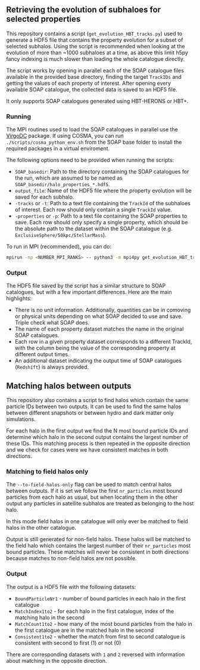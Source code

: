 ## Retrieving the evolution of subhaloes for selected properties

This repository contains a script (`get_evolution_HBT_tracks.py`) used to generate 
a HDF5 file that contains the property evolution for a subset of selected subhalos.
Using the script is recommended when looking at the evolution of more than ~1000
subhaloes at a time, as above this limit h5py fancy indexing is much slower than 
loading the whole catalogue directly.

The script works by opening in parallel each of the SOAP catalogue files available in
the provided base directory, finding the target `TrackIDs` and getting the values of each
property of interest. After opening every available SOAP catalogue, the collected
data is saved to an HDF5 file.

It only supports SOAP catalogues generated using HBT-HERONS or HBT+.

### Running

The MPI routines used to load the SOAP catalogues in parallel use the [VirgoDC](https://github.com/jchelly/VirgoDC) 
package. If using COSMA, you can run `./scripts/cosma_python_env.sh` from the SOAP base folder
to install the required packages in a virtual enviroment.

The following options need to be provided when running the scripts:

  - `SOAP_basedir`: Path to the directory containing the SOAP catalogues for the run, which are assumed to be named as `SOAP_basedir/halo_properties_*.hdf5`.
  - `output_file`: Name of the HDF5 file where the property evolution will be saved for each subhalo.
  - `-tracks` or `-t`: Path to a text file containing the `TrackId` of the subhaloes of interest. Each row should only contain a single `TrackId` value.
  - `-properties` or `-p`: Path to a text file containing the SOAP properties to save. Each row should only specify a single property, which should be the absolute path to the dataset within the SOAP catalogue (e.g. `ExclusiveSphere/50kpc/StellarMass`).

To run in MPI (recommended), you can do:

```bash
mpirun -np <NUMBER_MPI_RANKS> -- python3 -m mpi4py get_evolution_HBT_tracks.py <SOAP_basedir> <output_file> -tracks <PATH_TO_TRACKS.TXT> -properties <PATH_TO_PROPERTIES.TXT>
```
### Output

The HDF5 file saved by the script has a similar structure to SOAP catalogues,
but with a few important differences. Here are the main highlights:

  - There is no unit information. Additionally, quantities can be in comoving or physical units depending on what SOAP decided to use and save. Triple check what SOAP does.
  - The name of each property dataset matches the name in the original SOAP catalogues.
  - Each row in a given property dataset corresponds to a different TrackId, with the column being the value of the corresponding property at different output times.
  - An additional dataset indicating the output time of SOAP catalogues (`Redshift`) is always provided.

## Matching halos between outputs

This repository also contains a script to find halos which contain the same
particle IDs between two outputs. It can be used to find the same halos between
different snapshots or between hydro and dark matter only simulations.

For each halo in the first output we find the N most bound particle IDs and
determine which halo in the second output contains the largest number of these
IDs. This matching process is then repeated in the opposite direction and we
check for cases were we have consistent matches in both directions.

### Matching to field halos only

The `--to-field-halos-only` flag can be used to match central halos
between outputs. If it is set we follow the
first `nr_particles` most bound particles from each halo as usual, but when
locating them in the other output any particles in satellite subhalos
are treated as belonging to the host halo.

In this mode field halos in one catalogue will only ever be matched to field
halos in the other catalogue. 

Output is still generated for non-field halos. These halos will be matched to
the field halo which contains the largest number of their `nr_particles` most
bound particles. These matches will never be consistent in both directions
because matches to non-field halos are not possible.

### Output

The output is a HDF5 file with the following datasets:

  * `BoundParticleNr1` - number of bound particles in each halo in the first catalogue
  * `MatchIndex1to2` - for each halo in the first catalogue, index of the matching halo in the second
  * `MatchCount1to2` - how many of the most bound particles from the halo in the first catalogue are in the matched halo in the second
  * `Consistent1to2` - whether the match from first to second catalogue is consistent with second to first (1) or not (0)

There are corresponding datasets with `1` and `2` reversed with information about matching in the opposite direction.


